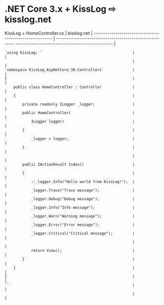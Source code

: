 # .NET Core 3.x + KissLog &#8680; kisslog.net


KissLog + HomeController.cs                               | kisslog.net                                                                                                 |
--------------------------------------------------------- | --------------------------------------------------------- ------------------------------------------------- |
```                                                       | ![Image of Yaktocat](/src/KissLog-AspNetCore-30/KissLog-AspNetCore-30/wwwroot/KissLog-AspNetCore-3x.png)    |
`using KissLog; `                                         |                                                                                                             |
                                                          |                                                                                                             |
`namespace KissLog_AspNetCore_30.Controllers`             |                                                                                                             |
{                                                         |                                                                                                             |
    public class HomeController : Controller              |                                                                                                             |
    {                                                     |                                                                                                             |
        private readonly ILogger _logger;                 |                                                                                                             |
        public HomeController(                            |                                                                                                             |
            ILogger logger)                               |                                                                                                             |
        {                                                 |                                                                                                             |
            _logger = logger;                             |                                                                                                             |
        }                                                 |                                                                                                             |
                                                          |                                                                                                             |
        public IActionResult Index()                      |                                                                                                             |
        {                                                 |                                                                                                             |
            ::_logger.Info("Hello world from KissLog!");  |                                                                                                             |
            _logger.Trace("Trace message");               |                                                                                                             |
            _logger.Debug("Debug message");               |                                                                                                             |
            _logger.Info("Info message");                 |                                                                                                             |
            _logger.Warn("Warning message");              |                                                                                                             |
            _logger.Error("Error message");               |                                                                                                             |
            _logger.Critical("Critical message");         |                                                                                                             |
                                                          |                                                                                                             |
            return View();                                |                                                                                                             |
        }                                                 |                                                                                                             |
    }                                                     |                                                                                                             |
}                                                         |                                                                                                             |
```                                                       |                                                                                                             |
                                                          |                                                                                                             |